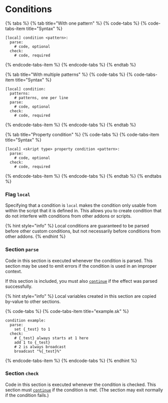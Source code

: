 # Conditions

{% tabs %}
{% tab title="With one pattern" %}
{% code-tabs %}
{% code-tabs-item title="Syntax" %}
```text
[local] condition <pattern>:
  parse:
    # code, optional
  check:
    # code, required
```
{% endcode-tabs-item %}
{% endcode-tabs %}
{% endtab %}

{% tab title="With multiple patterns" %}
{% code-tabs %}
{% code-tabs-item title="Syntax" %}
```text
[local] condition:
  patterns:
    # patterns, one per line
  parse:
    # code, optional
  check:
    # code, required
```
{% endcode-tabs-item %}
{% endcode-tabs %}
{% endtab %}

{% tab title="Property condition" %}
{% code-tabs %}
{% code-tabs-item title="Syntax" %}
```text
[local] <skript type> property condition <pattern>:
  parse:
    # code, optional
  check:
    # code, required
```
{% endcode-tabs-item %}
{% endcode-tabs %}
{% endtab %}
{% endtabs %}

### Flag `local`

Specifying that a condition is `local` makes the condition only usable from within the script that it is defined in. This allows you to create condition that do not interfere with conditions from other addons or scripts.

{% hint style="info" %}
Local conditions are guaranteed to be parsed before other custom conditions, but not necessarily before conditions from other addons.
{% endhint %}

### Section `parse`

Code in this section is executed whenever the condition is parsed. This section may be used to emit errors if the condition is used in an improper context.

If this section is included, you must also [`continue`](./#continue) if the effect was parsed successfully.

{% hint style="info" %}
Local variables created in this section are copied by-value to other sections.

{% code-tabs %}
{% code-tabs-item title="example.sk" %}
```text
condition example:
  parse:
    set {_test} to 1
  check:
    # {_test} always starts at 1 here
    add 1 to {_test}
    # 2 is always broadcast
    broadcast "%{_test}%"
```
{% endcode-tabs-item %}
{% endcode-tabs %}
{% endhint %}

### Section `check`

Code in this section is executed whenever the condition is checked. This section must [`continue`](./#continue) if the condition is met. \(The section may exit normally if the condition fails.\)



